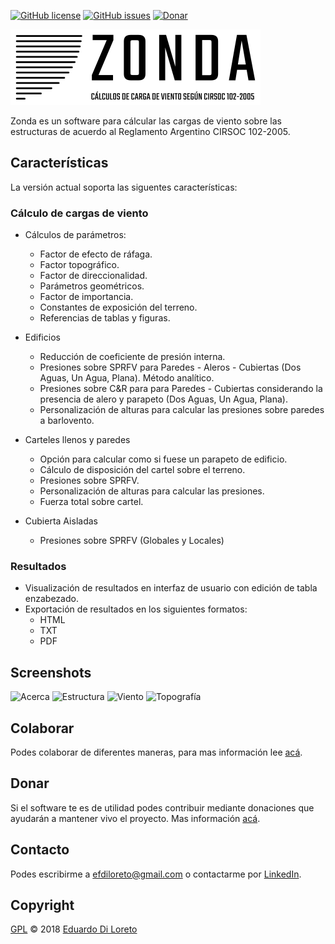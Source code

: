 [![GitHub license](https://img.shields.io/github/license/efdiloreto/Zonda.svg)](https://github.com/efdiloreto/Zonda/blob/master/LICENSE.txt)
[![GitHub issues](https://img.shields.io/github/issues/efdiloreto/Zonda.svg)](https://github.com/efdiloreto/Zonda/issues)
[![Donar](https://img.shields.io/badge/donar-!-blue.svg?longCache=true&style=flat-square)](#donar)

![Alt text](zonda/gui/recursos/imagenes/zonda.png?raw=true "Title")

Zonda es un software para cálcular las cargas de viento sobre las estructuras de acuerdo al Reglamento Argentino CIRSOC 102-2005.


## Características
La versión actual soporta las siguentes características:


### Cálculo de cargas de viento
* Cálculos de parámetros:
    * Factor de efecto de ráfaga.
    * Factor topográfico.
    * Factor de direccionalidad.
    * Parámetros geométricos.
    * Factor de importancia.
    * Constantes de exposición del terreno.
    * Referencias de tablas y figuras.

* Edificios
    * Reducción de coeficiente de presión interna.
    * Presiones sobre SPRFV para Paredes - Aleros - Cubiertas (Dos Aguas, Un Agua, Plana). Método analítico.
    * Presiones sobre C&R para para Paredes - Cubiertas considerando la presencia de alero y parapeto (Dos Aguas, Un Agua, Plana).
    * Personalización de alturas para calcular las presiones sobre paredes a barlovento.

* Carteles llenos y paredes
    * Opción para calcular como si fuese un parapeto de edificio.
    * Cálculo de disposición del cartel sobre el terreno.
    * Presiones sobre SPRFV.
    * Personalización de alturas para calcular las presiones.
    * Fuerza total sobre cartel.

* Cubierta Aisladas
    * Presiones sobre SPRFV (Globales y Locales)


### Resultados
* Visualización de resultados en interfaz de usuario con edición de tabla enzabezado.
* Exportación de resultados en los siguientes formatos:
    * HTML
    * TXT
    * PDF

## Screenshots
![Acerca](https://i.imgur.com/MzXutnt.png)
![Estructura](https://i.imgur.com/5N2M5Ur.png)
![Viento](https://i.imgur.com/pPxSpKA.png)
![Topografía](https://i.imgur.com/5BZkymL.png)


## Colaborar
Podes colaborar de diferentes maneras, para mas información lee [acá](CONTRIBUTING.md).


## Donar
Si el software te es de utilidad podes contribuir mediante donaciones que ayudarán a mantener vivo el proyecto. Mas información [acá](DONATE.md).


## Contacto
Podes escribirme a <efdiloreto@gmail.com> o contactarme por [LinkedIn](https://www.linkedin.com/in/ediloreto/).


## Copyright
[GPL](LICENSE) © 2018 [Eduardo Di Loreto](https://github.com/efdiloreto)
